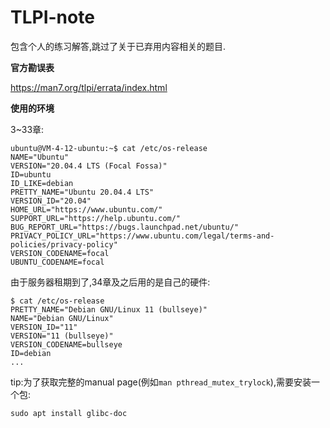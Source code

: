 # TLPI-note

包含个人的练习解答,跳过了关于已弃用内容相关的题目.

**官方勘误表**

https://man7.org/tlpi/errata/index.html

**使用的环境**

3~33章:

```
ubuntu@VM-4-12-ubuntu:~$ cat /etc/os-release
NAME="Ubuntu"
VERSION="20.04.4 LTS (Focal Fossa)"
ID=ubuntu
ID_LIKE=debian
PRETTY_NAME="Ubuntu 20.04.4 LTS"
VERSION_ID="20.04"
HOME_URL="https://www.ubuntu.com/"
SUPPORT_URL="https://help.ubuntu.com/"
BUG_REPORT_URL="https://bugs.launchpad.net/ubuntu/"
PRIVACY_POLICY_URL="https://www.ubuntu.com/legal/terms-and-policies/privacy-policy"
VERSION_CODENAME=focal
UBUNTU_CODENAME=focal
```

由于服务器租期到了,34章及之后用的是自己的硬件:

```
$ cat /etc/os-release 
PRETTY_NAME="Debian GNU/Linux 11 (bullseye)"
NAME="Debian GNU/Linux"
VERSION_ID="11"
VERSION="11 (bullseye)"
VERSION_CODENAME=bullseye
ID=debian
...
```


tip:为了获取完整的manual page(例如`man pthread_mutex_trylock`),需要安装一个包:

```
sudo apt install glibc-doc
```
